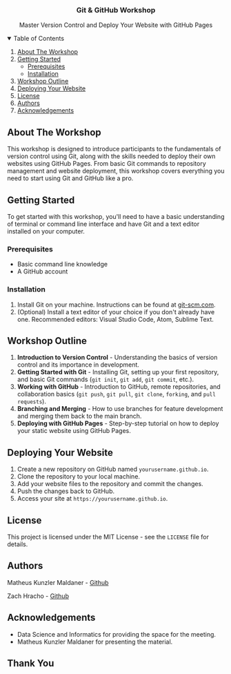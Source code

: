 <br />
<p align="center">
  <h3 align="center">Git & GitHub Workshop</h3>

  <p align="center">
    Master Version Control and Deploy Your Website with GitHub Pages
  </p>
</p>

<!-- TABLE OF CONTENTS -->
<details open="open">
  <summary>Table of Contents</summary>
  <ol>
    <li>
      <a href="#about-the-workshop">About The Workshop</a>
    </li>
    <li>
      <a href="#getting-started">Getting Started</a>
      <ul>
        <li><a href="#prerequisites">Prerequisites</a></li>
        <li><a href="#installation">Installation</a></li>
      </ul>
    </li>
    <li><a href="#workshop-outline">Workshop Outline</a></li>
    <li><a href="#deploying-your-website">Deploying Your Website</a></li>
    <li><a href="#license">License</a></li>
    <li><a href="#authors">Authors</a></li>
    <li><a href="#acknowledgements">Acknowledgements</a></li>
  </ol>
</details>

<!-- ABOUT THE WORKSHOP -->
## About The Workshop

This workshop is designed to introduce participants to the fundamentals of version control using Git, along with the skills needed to deploy their own websites using GitHub Pages. From basic Git commands to repository management and website deployment, this workshop covers everything you need to start using Git and GitHub like a pro.

<!-- GETTING STARTED -->
## Getting Started

To get started with this workshop, you'll need to have a basic understanding of terminal or command line interface and have Git and a text editor installed on your computer.

### Prerequisites

* Basic command line knowledge
* A GitHub account

### Installation

1. Install Git on your machine. Instructions can be found at [git-scm.com](https://git-scm.com/book/en/v2/Getting-Started-Installing-Git).
2. (Optional) Install a text editor of your choice if you don't already have one. Recommended editors: Visual Studio Code, Atom, Sublime Text.

<!-- WORKSHOP OUTLINE -->
## Workshop Outline

1. **Introduction to Version Control** - Understanding the basics of version control and its importance in development.
2. **Getting Started with Git** - Installing Git, setting up your first repository, and basic Git commands (`git init`, `git add`, `git commit`, etc.).
3. **Working with GitHub** - Introduction to GitHub, remote repositories, and collaboration basics (`git push`, `git pull`, `git clone`, `forking`, and `pull requests`).
4. **Branching and Merging** - How to use branches for feature development and merging them back to the main branch.
5. **Deploying with GitHub Pages** - Step-by-step tutorial on how to deploy your static website using GitHub Pages.

<!-- DEPLOYING YOUR WEBSITE -->
## Deploying Your Website

1. Create a new repository on GitHub named `yourusername.github.io`.
2. Clone the repository to your local machine.
3. Add your website files to the repository and commit the changes.
4. Push the changes back to GitHub.
5. Access your site at `https://yourusername.github.io`.

<!-- LICENSE -->
## License

This project is licensed under the MIT License - see the `LICENSE` file for details.

<!-- AUTHORS -->
## Authors

Matheus Kunzler Maldaner - [Github](https://github.com/matheusmaldaner)

Zach Hracho - [Github](https://github.com/zachhracho)

<!-- ACKNOWLEDGEMENTS -->
## Acknowledgements

* Data Science and Informatics for providing the space for the meeting.
* Matheus Kunzler Maldaner for presenting the material.

## Thank You
